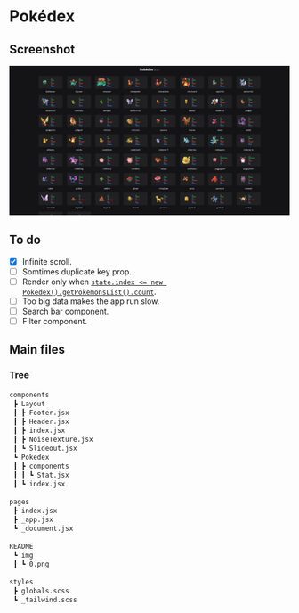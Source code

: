 # Pokédex

## Screenshot

![](./README/img/0.png)

## To do

- [x] Infinite scroll.
- [ ] Somtimes duplicate key prop.
- [ ] Render only when [`state.index <= new Pokedex().getPokemonsList().count`](https://github.com/shenlong616/pokedex/blob/main/components/Pokedex/index.js#L20).
- [ ] Too big data makes the app run slow.
- [ ] Search bar component.
- [ ] Filter component.

## Main files

### Tree

```text
components
 ┣ Layout
 ┃ ┣ Footer.jsx
 ┃ ┣ Header.jsx
 ┃ ┣ index.jsx
 ┃ ┣ NoiseTexture.jsx
 ┃ ┗ Slideout.jsx
 ┗ Pokedex
 ┃ ┣ components
 ┃ ┃ ┗ Stat.jsx
 ┃ ┗ index.jsx

pages
 ┣ index.jsx
 ┣ _app.jsx
 ┗ _document.jsx

README
 ┗ img
 ┃ ┗ 0.png

styles
 ┣ globals.scss
 ┗ _tailwind.scss
```
